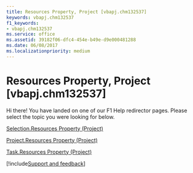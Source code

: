 ```yaml
---
title: Resources Property, Project [vbapj.chm132537]
keywords: vbapj.chm132537
f1_keywords:
- vbapj.chm132537
ms.service: office
ms.assetid: 39182f06-dfc4-454e-b49e-d9e000481288
ms.date: 06/08/2017
ms.localizationpriority: medium
---
```



# Resources Property, Project [vbapj.chm132537]

Hi there! You have landed on one of our F1 Help redirector pages. Please select the topic you were looking for below.

[Selection.Resources Property (Project)](https://msdn.microsoft.com/library/f51d3c00-13a6-8584-4088-521671873184%28Office.15%29.aspx)

[Project.Resources Property (Project)](https://msdn.microsoft.com/library/40744aba-2b61-2b45-133a-f1dd9c7d6add%28Office.15%29.aspx)

[Task.Resources Property (Project)](https://msdn.microsoft.com/library/72f4535f-39f1-81eb-7400-47fbca9cccd4%28Office.15%29.aspx)

[!include[Support and feedback](~/includes/feedback-boilerplate.md)]